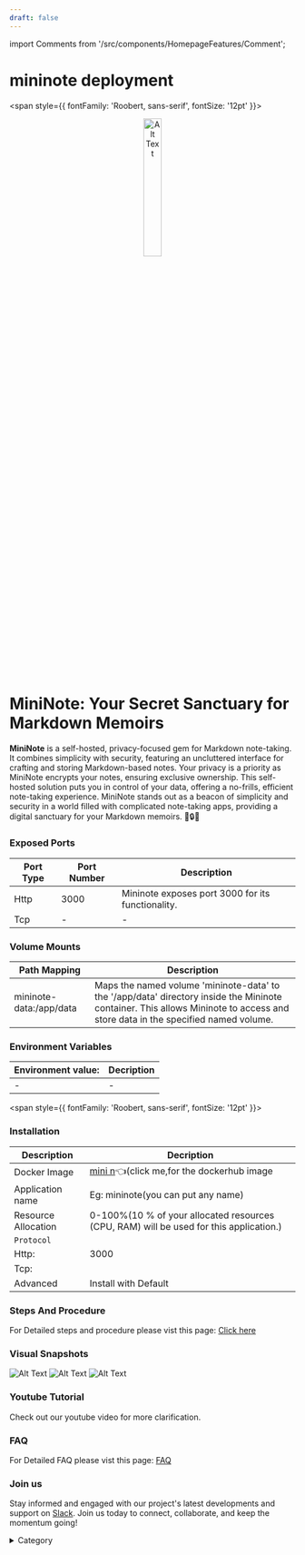 ```yaml
---
draft: false
---
```

import Comments from '/src/components/HomepageFeatures/Comment';





# mininote deployment

<span style={{ fontFamily: 'Roobert, sans-serif', fontSize: '12pt' }}>

<p align="center">
  <img src="/img/vvc.png" alt="Alt Text" width="25%"/>
</p>

# MiniNote: Your Secret Sanctuary for Markdown Memoirs

**MiniNote** is a self-hosted, privacy-focused gem for Markdown note-taking. It combines simplicity with security, featuring an uncluttered interface for crafting and storing Markdown-based notes. Your privacy is a priority as MiniNote encrypts your notes, ensuring exclusive ownership. This self-hosted solution puts you in control of your data, offering a no-frills, efficient note-taking experience. MiniNote stands out as a beacon of simplicity and security in a world filled with complicated note-taking apps, providing a digital sanctuary for your Markdown memoirs. 📝🔒✨
### Exposed Ports

| Port Type | Port Number | Description |
| --------- | ----------- | ----------- |
| Http       | 3000        | Mininote exposes port 3000 for its functionality. |
| Tcp       | -           | -             |

### Volume Mounts

| Path Mapping           | Description                                            |
| ----------------------- | ------------------------------------------------------ |
| mininote-data:/app/data | Maps the named volume 'mininote-data' to the '/app/data' directory inside the Mininote container. This allows Mininote to access and store data in the specified named volume. |

### Environment Variables

|   **Environment value:**          | Decription                                                                                                               | 
| --------------------- | ------                                                                                                                   | 
|-       |  -                              |

</span>


<span style={{ fontFamily: 'Roobert, sans-serif', fontSize: '12pt' }}>

### Installation


|  Description          | Decription                                                                                                               | 
| --------------------- | ------                                                                                                                   | 
| Docker Image          |  [mini n](https://hub.docker.com/r/n1try/mininote)👈(click me,for the dockerhub image                                   |
| Application name      |  Eg: mininote(you can put any name)                                                                                        | 
| Resource Allocation   |  0-100%(10 % of your allocated resources (CPU, RAM) will be used for this application.)                                  | 
| `Protocol`            |                                                                                                                          | 
|  Http:                | 3000                                                                                                                  |
|  Tcp:                 |                                                                                                                          | 
|    Advanced           |    Install with Default                                                                                                  |

### Steps And Procedure

For Detailed steps and procedure please vist this page: [Click here](https://techscaleinfinite.github.io/introduction/cloud-float/Steps%20and%20procedure)



### Visual Snapshots
![Alt Text](/img/yoy.jpg)
![Alt Text](/img/oo7.jpg)
![Alt Text](/img/ppu.jpg)

### Youtube Tutorial&#x20;

Check out our youtube video for more clarification.

### FAQ

For Detailed FAQ please vist this page: [FAQ](https://techscaleinfinite.github.io/FAQ)

### Join us

Stay informed and engaged with our project's latest developments and support on [Slack](https://app.slack.com/client/T04QS32JX6E/C04QKEWE146). Join us today to connect, collaborate, and keep the momentum going!&#x20;

<details>

<summary>Category</summary>

Kubernetes, cloud computing, DevOps, cloud services, hosting platform, container orchestration, cloud infrastructure, cloud deployment, cloud management, cloud technology, cloud solutions, notes

</details>

</span>

<Comments />